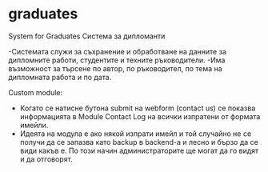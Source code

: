 # graduates
System for Graduates
Система за дипломанти

-Системата служи за съхранение и обработване на данните за дипломните работи, студентите и техните ръководители. 
-Има възможност за търсене по автор, по ръководител, по тема на дипломната работа и по дата.

Custom module:
- Когато се натисне бутона submit на webform (contact us) се показва информацията в Module Contact Log на всички изпратени от формата имейли.
- Идеята на модула е ако някой изпрати имейл и той случайно не се получи да се запазва като backup в backend-а и лесно и бързо да се види какъв е. По този начин администраторите ще могат да го видят и да отговорят.
